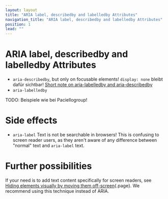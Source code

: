 ```yaml
---
layout: layout
title: "ARIA label, describedby and labelledby Attributes"
navigation_title: "ARIA label, describedby and labelledby Attributes"
position: 1
lead: ""
---
```


# ARIA label, describedby and labelledby Attributes

- `aria-describedby`, but only on focusable elements! `display: none` bleibt dafür sichtbar! [Short note on aria-labelledby and aria-describedby](https://developer.paciellogroup.com/blog/2015/05/short-note-on-aria-labelledby-and-aria-describedby/)
- `aria-labelledby`

TODO: Beispiele wie bei Paciellogroup!

# Side effects

- `aria-label` Text is not be searchable in browsers! This is confusing to screen reader users, as they aren't aware of any difference between "normal" text and `aria-label` text.

# Further possibilities

If your need is to add text content specifically for screen readers, see [Hiding elements visually by moving them off-screen](/examples/hiding-elements/hiding-elements-visually-by-moving-them-off-screen){.page}. We recommend using this technique instead of ARIA.